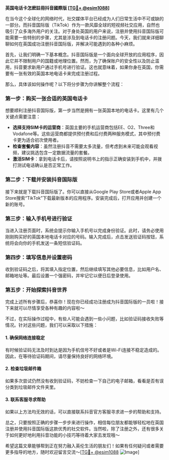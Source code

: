 **英国电话卡怎麽註冊抖音國際版 [[TG💪+ @esim1088](https://t.me/s/esim1088)]**

在当今这个全球化的网络时代，社交媒体平台已经成为人们日常生活中不可或缺的一部分。而抖音国际版（TikTok）作为一款风靡全球的短视频社交应用，自然也吸引了众多海外用户的关注。对于身处英国的用户来说，注册并使用抖音国际版可能需要一些特别的步骤，尤其是涉及到电话卡的注册问题。今天，我们就来详细聊聊如何在英国成功注册抖音国际版，并解决可能遇到的各种小麻烦。

首先，让我们明确一下基本概念。抖音国际版是一个面向全球开放的应用程序，因此它并不限制用户的国籍或地理位置。然而，为了确保账户的安全性以及防止滥用，抖音要求新用户通过手机号进行验证。这也就意味着，如果你身在英国，你需要有一张有效的英国本地电话卡来完成注册过程。

那么，具体该如何操作呢？以下将分步骤为你讲解整个流程：

### **第一步：购买一张合适的英国电话卡**
想要顺利注册抖音国际版，第一步当然是拥有一张英国本地的电话卡。这里有几个关键点需要注意：
- **选择支持SIM卡的运营商**：英国主要的手机运营商包括EE、O2、Three和Vodafone等。这些运营商都提供预付费和后付费两种服务模式，其中预付费卡更为适合初次使用者。
- **检查套餐内容**：虽然注册抖音不需要太多流量，但考虑到未来可能会观看视频，建议挑选包含一定数据流量的套餐。
- **激活SIM卡**：拿到电话卡后，请按照说明书上的指示正确安装到手机中，并拨打测试电话确认是否正常工作。

### **第二步：下载并安装抖音国际版**
接下来就是下载抖音国际版了。你可以直接从Google Play Store或者Apple App Store搜索“TikTok”下载最新版本的应用程序。安装完成后，打开应用并创建一个新的账号。

### **第三步：输入手机号进行验证**
当进入注册页面时，系统会提示你输入手机号以完成身份验证。此时，请务必使用刚刚购买好的英国本地电话卡对应的号码。输入完成后，点击发送验证码按钮，系统将会向你的手机发送一条短信验证码。

### **第四步：填写信息并设置密码**
收到验证码之后，将其填入指定位置，然后继续填写其他必要信息，比如用户名、邮箱地址等。最后设置一个强密码，并牢记它以便日后登录使用。

### **第五步：开始探索抖音世界**
完成上述所有步骤后，恭喜你！现在你已经成功注册成为抖音国际版的一员啦！接下来就可以尽情享受各种有趣的内容啦～

不过，在实际操作过程中，有些人可能会遇到一些小问题，比如验证码接收失败等情况。针对这些问题，我们可以采取以下措施：

#### **1. 确保网络连接稳定**
有时候验证码无法及时到达是因为手机信号不好或者是Wi-Fi连接不稳定造成的。因此，在等待验证码期间，请尽量保持良好的网络环境。

#### **2. 检查垃圾邮件箱**
如果多次尝试仍然没有收到验证码，不妨检查一下自己的电子邮箱，看看是否有误分类到垃圾邮件文件夹里。

#### **3. 联系客服寻求帮助**
如果以上方法均无效的话，可以直接联系抖音官方客服寻求进一步的帮助和支持。

总之，只要按照正确的步骤一步步来进行操作，相信每位朋友都能够轻松地在英国注册并使用抖音国际版这款优秀的社交软件。当然啦，除了注册之外，还有很多关于如何更好地利用抖音功能的小技巧等待着大家去发现哦～

希望这篇文章能够帮到正在努力融入英伦生活的朋友们！如果有任何疑问或者需要更多指导的地方，随时欢迎留言交流～[[TG💪+ @esim1088](https://t.me/s/esim1088) ![Image](https://i.postimg.cc/4NQfJmqS/Snipaste-2025-05-13-00-14-12.png)]